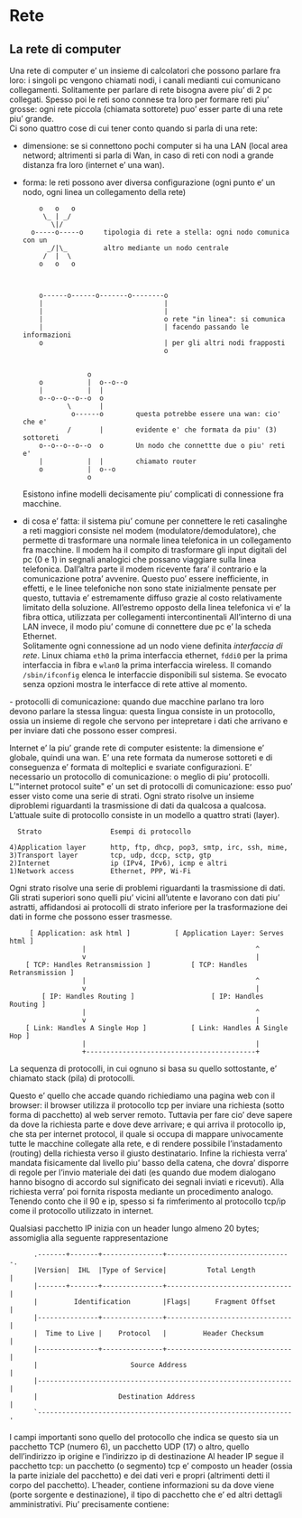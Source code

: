 # Rete

## La rete di computer

Una rete di computer e’ un insieme di calcolatori che possono parlare
fra loro: i singoli pc vengono chiamati nodi, i canali medianti cui
comunicano collegamenti. Solitamente per parlare di rete bisogna avere
piu’ di 2 pc collegati. Spesso poi le reti sono connese tra loro per
formare reti piu’ grosse: ogni rete piccola (chiamata sottorete) puo’
esser parte di una rete piu’ grande.  
Ci sono quattro cose di cui tener conto quando si parla di una rete:

  - dimensione: se si connettono pochi computer si ha una LAN (local
    area netword; altrimenti si parla di Wan, in caso di reti con nodi a
    grande distanza fra loro (internet e’ una wan).

  - forma: le reti possono aver diversa configurazione (ogni punto e’ un
    nodo, ogni linea un collegamento della rete)
    
    ``` 
        o   o   o
         \_ | _/
           \|/
      o-----o-----o     tipologia di rete a stella: ogni nodo comunica con un
          _/|\_         altro mediante un nodo centrale
         /  |  \
        o   o   o
    
    
    
        o------o------o-------o--------o
        |                              |
        |                              |
        |                              o rete "in linea": si comunica 
        |                              | facendo passando le informazioni 
        o                              | per gli altri nodi frapposti
                                       o
    
    
                    o
        o           |  o--o--o
        |           |  |
        o--o--o--o--o  o
               \       |
                o------o        questa potrebbe essere una wan: cio' che e' 
               /       |        evidente e' che formata da piu' (3) sottoreti
        o--o--o--o--o  o        Un nodo che connettte due o piu' reti e' 
        |           |  |        chiamato router
        o           |  o--o
                    o
    ```
    
    Esistono infine modelli decisamente piu’ complicati di connessione
    fra macchine.

  - di cosa e’ fatta: il sistema piu’ comune per connettere le reti
    casalinghe a reti maggiori consiste nel modem
    (modulatore/demodulatore), che permette di trasformare una normale
    linea telefonica in un collegamento fra macchine. Il modem ha il
    compito di trasformare gli input digitali del pc (0 e 1) in segnali
    analogici che possano viaggiare sulla linea telefonica. Dall’altra
    parte il modem ricevente fara’ il contrario e la comunicazione
    potra’ avvenire. Questo puo’ essere inefficiente, in effetti, e le
    linee telefoniche non sono state inizialmente pensate per questo,
    tuttavia e’ estremamente diffuso grazie al costo relativamente
    limitato della soluzione. All’estremo opposto della linea telefonica
    vi e’ la fibra ottica, utilizzata per collegamenti intercontinentali
    All’interno di una LAN invece, il modo piu’ comune di connettere due
    pc e’ la scheda Ethernet.  
    Solitamente ogni connessione ad un nodo viene definita *interfaccia
    di rete*. Linux chiama `eth0` la prima interfaccia ethernet, `fddi0`
    per la prima interfaccia in fibra e `wlan0` la prima interfaccia
    wireless. Il comando `/sbin/ifconfig` elenca le interfaccie
    disponibili sul sistema. Se evocato senza opzioni mostra le
    interfacce di rete attive al momento.

\- protocolli di comunicazione: quando due macchine parlano tra loro
devono parlare la stessa lingua: questa lingua consiste in un
protocollo, ossia un insieme di regole che servono per intepretare i
dati che arrivano e per inviare dati che possono esser compresi.

Internet e’ la piu’ grande rete di computer esistente: la dimensione e’
globale, quindi una wan. E’ una rete formata da numerose sottoreti e di
conseguenza e’ formata di molteplici e svariate configurazioni. E’
necessario un protocollo di comunicazione: o meglio di piu’ protocolli.
L’"internet protocol suite" e’ un set di protocolli di comunicazione:
esso puo’ esser visto come una serie di strati. Ogni strato risolve un
insieme diproblemi riguardanti la trasmissione di dati da qualcosa a
qualcosa. L’attuale suite di protocollo consiste in un modello a quattro
strati (layer).

``` 
  Strato                 Esempi di protocollo

4)Application layer      http, ftp, dhcp, pop3, smtp, irc, ssh, mime, 
3)Transport layer        tcp, udp, dccp, sctp, gtp
2)Internet               ip (IPv4, IPv6), icmp e altri
1)Network access         Ethernet, PPP, Wi-Fi
```

Ogni strato risolve una serie di problemi riguardanti la trasmissione di
dati. Gli strati superiori sono quelli piu’ vicini all’utente e lavorano
con dati piu’ astratti, affidandosi ai protocolli di strato inferiore
per la trasformazione dei dati in forme che possono esser trasmesse.

``` 
     [ Application: ask html ]           [ Application Layer: Serves html ]
                  |                                          ^
                  v                                          |
    [ TCP: Handles Retransmission ]          [ TCP: Handles Retransmission ]
                  |                                          ^
                  v                                          |
        [ IP: Handles Routing ]                   [ IP: Handles Routing ]
                  |                                          ^
                  v                                          |
    [ Link: Handles A Single Hop ]           [ Link: Handles A Single Hop ]
                  |                                          |
                  +------------------------------------------+
```

La sequenza di protocolli, in cui ognuno si basa su quello sottostante,
e’ chiamato stack (pila) di protocolli.

Questo e’ quello che accade quando richiediamo una pagina web con il
browser: il browser utilizza il protocollo tcp per inviare una richiesta
(sotto forma di pacchetto) al web server remoto. Tuttavia per fare cio’
deve sapere da dove la richiesta parte e dove deve arrivare; e qui
arriva il protocollo ip, che sta per internet protocol, il quale si
occupa di mappare univocamente tutte le macchine collegate alla rete, e
di rendere possibile l’instadamento (routing) della richiesta verso il
giusto destinatario. Infine la richiesta verra’ mandata fisicamente dal
livello piu’ basso della catena, che dovra’ disporre di regole per
l’invio materiale dei dati (es quando due modem dialogano hanno
bisogno di accordo sul significato dei segnali inviati e ricevuti). Alla
richiesta verra’ poi fornita risposta mediante un procedimento analogo.
Tenendo conto che il 90 e ip, spesso si fa rimferimento al protocollo
tcp/ip come il protocollo utilizzato in internet.

Qualsiasi pacchetto IP inizia con un header lungo almeno 20 bytes;
assomiglia alla seguente rappresentazione

``` 
      .-------+-------+---------------+-------------------------------.
      |Version|  IHL  |Type of Service|          Total Length         |
      |-------+-------+---------------+-------------------------------|
      |         Identification        |Flags|      Fragment Offset    |
      |---------------+---------------+-------------------------------|
      |  Time to Live |    Protocol   |         Header Checksum       |
      |---------------+---------------+-------------------------------|
      |                       Source Address                          |
      |---------------------------------------------------------------|
      |                    Destination Address                        |
      `---------------------------------------------------------------'
```

I campi importanti sono quello del protocollo che indica se questo sia
un pacchetto TCP (numero 6), un pacchetto UDP (17) o altro, quello
dell’indirizzo ip origine e l’indirizzo ip di destinazione Al header
IP segue il pacchetto tcp: un pacchetto (o segmento) tcp e’ composto un
header (ossia la parte iniziale del pacchetto) e dei dati veri e propri
(altrimenti detti il corpo del pacchetto). L’header, contiene
informazioni su da dove viene (porte sorgente e destinazione), il tipo
di pacchetto che e’ ed altri dettagli amministrativi. Piu’ precisamente
contiene:
